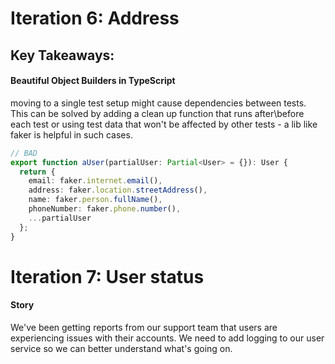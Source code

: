 # Iteration 6: Address

## Key Takeaways:

#### Beautiful Object Builders in TypeScript

moving to a single test setup might cause dependencies between tests. This can be solved by adding a clean up function that runs after\before each test or using test data that won't be affected by other tests - a lib like faker is helpful in such cases.

```typescript
// BAD
export function aUser(partialUser: Partial<User> = {}): User {
  return {
    email: faker.internet.email(),
    address: faker.location.streetAddress(),
    name: faker.person.fullName(),
    phoneNumber: faker.phone.number(),
    ...partialUser
  };
}
```

# Iteration 7: User status

#### Story

We've been getting reports from our support team that users are experiencing issues with their accounts. We need to add logging to our user service so we can better understand what's going on.

